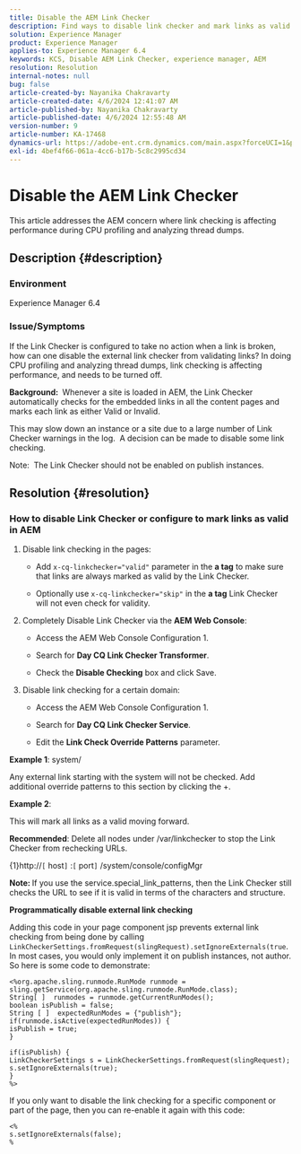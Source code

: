 ```yaml
---
title: Disable the AEM Link Checker
description: Find ways to disable link checker and mark links as valid in AEM.
solution: Experience Manager
product: Experience Manager
applies-to: Experience Manager 6.4
keywords: KCS, Disable AEM Link Checker, experience manager, AEM
resolution: Resolution
internal-notes: null
bug: false
article-created-by: Nayanika Chakravarty
article-created-date: 4/6/2024 12:41:07 AM
article-published-by: Nayanika Chakravarty
article-published-date: 4/6/2024 12:55:48 AM
version-number: 9
article-number: KA-17468
dynamics-url: https://adobe-ent.crm.dynamics.com/main.aspx?forceUCI=1&pagetype=entityrecord&etn=knowledgearticle&id=c56c0f56-aef3-ee11-904b-6045bd006b25
exl-id: 4bef4f66-061a-4cc6-b17b-5c8c2995cd34
---
```

# Disable the AEM Link Checker


This article addresses the AEM concern where link checking is affecting performance during CPU profiling and analyzing thread dumps.

## Description {#description}


### <b>Environment</b>

Experience Manager 6.4

### <b>Issue/Symptoms</b>

If the Link Checker is configured to take no action when a link is broken, how can one disable the external link checker from validating links? In doing CPU profiling and analyzing thread dumps, link checking is affecting performance, and needs to be turned off.

<b>Background: </b> Whenever a site is loaded in AEM, the Link Checker automatically checks for the embedded links in all the content pages and marks each link as either Valid or Invalid.

This may slow down an instance or a site due to a large number of Link Checker warnings in the log.  A decision can be made to disable some link checking.

Note:  The Link Checker should not be enabled on publish instances.


## Resolution {#resolution}


### How to disable Link Checker or configure to mark links as valid in AEM

1. Disable link checking in the pages:

    - Add `x-cq-linkchecker="valid"` parameter in the <b>a tag</b> to make sure that links are always marked as valid by the Link Checker.


    - Optionally use `x-cq-linkchecker="skip"` in the <b>a tag</b> Link Checker will not even check for validity.
2. Completely Disable Link Checker via the <b>AEM Web Console</b>:
    - Access the AEM Web Console Configuration 1.


    - Search for <b>Day CQ Link Checker Transformer</b>.


    - Check the <b>Disable Checking</b> box and click Save.
3. Disable link checking for a certain domain:
    - Access the AEM Web Console Configuration 1.


    - Search for <b>Day CQ Link Checker Service</b>.


    - Edit the <b>Link Check Override Patterns</b> parameter.


<b>Example 1</b>: system/

Any external link starting with the system will not be checked. Add additional override patterns to this section by clicking the +.

<b>Example 2</b>: 

This will mark all links as a valid moving forward.

<b>Recommended</b>: Delete all nodes under /var/linkchecker to stop the Link Checker from rechecking URLs.

{1}http://`[` host`]` :`[` port`]` /system/console/configMgr

<b>Note: </b>If you use the service.special_link_patterns, then the Link Checker still checks the URL to see if it is valid in terms of the characters and structure.

<b>Programmatically disable external link checking</b>

Adding this code in your page component jsp prevents external link checking from being done by calling `LinkCheckerSettings.fromRequest(slingRequest).setIgnoreExternals(true`. In most cases, you would only implement it on publish instances, not author. So here is some code to demonstrate:




```
<%org.apache.sling.runmode.RunMode runmode = sling.getService(org.apache.sling.runmode.RunMode.class);
String[ ]  runmodes = runmode.getCurrentRunModes();
boolean isPublish = false;
String [ ]  expectedRunModes = {"publish"};
if(runmode.isActive(expectedRunModes)) {
isPublish = true;
}

if(isPublish) {
LinkCheckerSettings s = LinkCheckerSettings.fromRequest(slingRequest);
s.setIgnoreExternals(true);
}
%>
```




If you only want to disable the link checking for a specific component or part of the page, then you can re-enable it again with this code:


```
<%
s.setIgnoreExternals(false);
%
```
